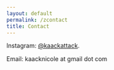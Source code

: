 ```yaml
---
layout: default
permalink: /zcontact
title: Contact
---
```

<p>Instagram: <a href="https://www.instagram.com/kaackattack/" target="_blank">@kaackattack</a>.</p>
</p>
<p>Email: kaacknicole at gmail dot com</p>

